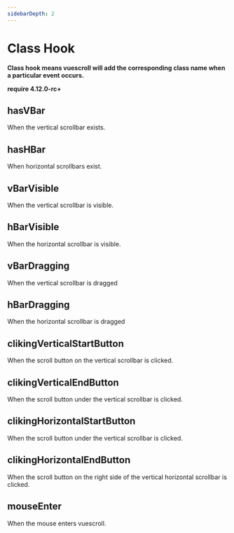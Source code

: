 ```yaml
---
sidebarDepth: 2
---
```


# Class Hook

**Class hook means vuescroll will add the corresponding class name when a particular event occurs.**

**require 4.12.0-rc+**

## hasVBar

When the vertical scrollbar exists.

## hasHBar

When horizontal scrollbars exist.

## vBarVisible

When the vertical scrollbar is visible.

## hBarVisible

When the horizontal scrollbar is visible.

## vBarDragging

When the vertical scrollbar is dragged

## hBarDragging

When the horizontal scrollbar is dragged

## clikingVerticalStartButton

When the scroll button on the vertical scrollbar is clicked.

## clikingVerticalEndButton

When the scroll button under the vertical scrollbar is clicked.

## clikingHorizontalStartButton

When the scroll button under the vertical scrollbar is clicked.

## clikingHorizontalEndButton

When the scroll button on the right side of the vertical horizontal scrollbar is clicked.

## mouseEnter

When the mouse enters vuescroll.
